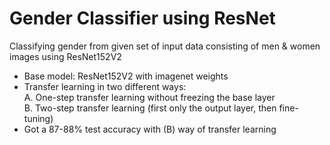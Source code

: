 # Gender Classifier using ResNet
Classifying gender from given set of input data consisting of men &amp; women images using ResNet152V2

* Base model: ResNet152V2 with imagenet weights
* Transfer learning in two different ways:  
 A. One-step transfer learning without freezing the base layer  
 B. Two-step transfer learning (first only the output layer, then fine-tuning)
* Got a 87-88% test accuracy with (B) way of transfer learning
